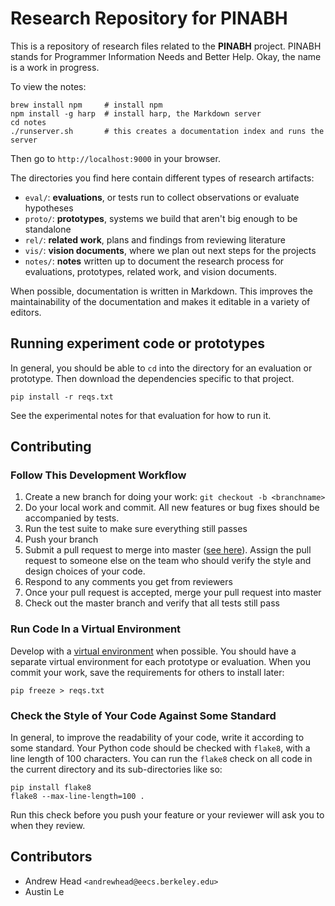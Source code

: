 # Research Repository for PINABH

This is a repository of research files related to the **PINABH** project.
PINABH stands for Programmer Information Needs and Better Help.
Okay, the name is a work in progress.

To view the notes:

    brew install npm     # install npm
    npm install -g harp  # install harp, the Markdown server
    cd notes            
    ./runserver.sh       # this creates a documentation index and runs the server

Then go to `http://localhost:9000` in your browser.

The directories you find here contain different types of research artifacts:
* `eval/`: **evaluations**, or tests run to collect observations or evaluate hypotheses
* `proto/`: **prototypes**, systems we build that aren't big enough to be standalone
* `rel/`: **related work**, plans and findings from reviewing literature
* `vis/`: **vision documents**, where we plan out next steps for the projects
* `notes/`: **notes** written up to document the research process for evaluations, prototypes, related work, and vision documents.

When possible, documentation is written in Markdown.
This improves the maintainability of the documentation and makes it editable in a variety of editors.

## Running experiment code or prototypes

In general, you should be able to `cd` into the directory for an evaluation or prototype.
Then download the dependencies specific to that project.

    pip install -r reqs.txt

See the experimental notes for that evaluation for how to run it.

## Contributing

### Follow This Development Workflow

1. Create a new branch for doing your work: `git checkout -b <branchname>`
2. Do your local work and commit.  All new features or bug fixes should be accompanied by tests.
3. Run the test suite to make sure everything still passes
4. Push your branch
4. Submit a pull request to merge into master ([see here](https://help.github.com/articles/using-pull-requests/)).  Assign the pull request to someone else on the team who should verify the style and design choices of your code.
6. Respond to any comments you get from reviewers
7. Once your pull request is accepted, merge your pull request into master
8. Check out the master branch and verify that all tests still pass

### Run Code In a Virtual Environment

Develop with a [virtual environment](http://docs.python-guide.org/en/latest/dev/virtualenvs/) when possible.
You should have a separate virtual environment for each prototype or evaluation.
When you commit your work, save the requirements for others to install later:

    pip freeze > reqs.txt

### Check the Style of Your Code Against Some Standard

In general, to improve the readability of your code, write it according to some standard.
Your Python code should be checked with `flake8`, with a line length of 100 characters.
You can run the `flake8` check on all code in the current directory and its sub-directories like so:

    pip install flake8
    flake8 --max-line-length=100 .

Run this check before you push your feature or your reviewer will ask you to when they review.

## Contributors

* Andrew Head `<andrewhead@eecs.berkeley.edu>`
* Austin Le
